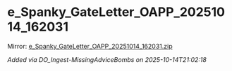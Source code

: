 # e_Spanky_GateLetter_OAPP_20251014_162031

Mirror: [e_Spanky_GateLetter_OAPP_20251014_162031.zip](./e_Spanky_GateLetter_OAPP_20251014_162031.zip)

_Added via DO_Ingest-MissingAdviceBombs on 2025-10-14T21:02:18_

